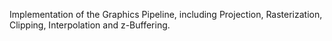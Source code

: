 Implementation of the Graphics Pipeline, including Projection, Rasterization, Clipping, Interpolation and z-Buffering.
